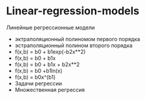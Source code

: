 # Linear-regression-models
Линейные регрессионные модели

- эктраполяционный полиномом первого порядка
- эстраполяционный полином второго порядка
- f(x,b) = b0 + b1exp(-b2x**2)
- f(x,b) = b0 + b1x
- f(x,b) = b0 + b1x + b2x**2
- f(x,b) = b0 +b1ln(x)
- f(x,b) = b0x^(b1)
- Задачи регрессии
- Множественная регрессия

